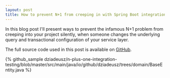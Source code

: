 ```yaml
---
layout: post
title: How to prevent N+1 from creeping in with Spring Boot integration testing
---
```


In this blog post I'll present ways to prevent the infamous N+1 problem from creeping into your project silently, when someone changes the underlying query and transactional configuration of your service layer. 

The full source code used in this post is available on [GitHub](https://github.com/dziadeusz/n-plus-one-integration-testing).

{% github_sample dziadeusz/n-plus-one-integration-testing/blob/master/src/main/java/io/github/dziadeusz/trees/domain/BaseEntity.java %}
